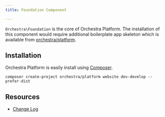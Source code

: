 ```yaml
---
title: Foundation Component

---
```


`Orchestra\Foundation` is the core of Orchestra Platform. The installation of this component would require additional boilerplate app skeleton which is available from [orchestra/platform](https://github.com/orchestral/platform).

## Installation

Orchestra Platform is easily install using [Composer](http://getcomposer.org).

	composer create-project orchestra/platform website dev-develop --prefer-dist

## Resources

* [Change Log](/docs/2.1/components/foundation/changes#v2-1)
